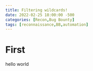 ```yaml
---
title: Filtering wildcards!
date: 2022-02-25 18:00:00 -500
categories: [Recon,Bug Bounty]
tags: [reconnaissance,BB,automation]
---
```


# First

hello world

